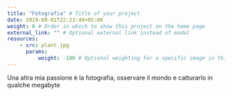 ```yaml
---
title: "Fotografia" # Title of your project
date: 2019-09-01T22:23:49+02:00
weight: 0 # Order in which to show this project on the home page
external_link: "" # Optional external link instead of modal
resources:
    - src: plant.jpg
      params:
          weight: -100 # Optional weighting for a specific image in this project folder
---
```

Una altra mia passione è la fotografia, osservare il mondo e catturarlo in qualche megabyte
